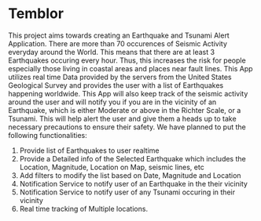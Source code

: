 # Temblor

This project aims towards creating an Earthquake and Tsunami Alert
Application. There are more than 70 occurences of Seismic Activity everyday
around the World. This means that there are at least 3 Earthquakes occuring
every hour. Thus, this increases the risk for people especially those living in
coastal areas and places near fault lines. This App utilizes real time Data
provided by the servers from the United States Geological Survey and
provides the user with a list of Earthquakes happening worldwide.
This App will also keep track of the seismic activity around the user and will
notify you if you are in the vicinity of an Earthquake, which is either Moderate
or above in the Richter Scale, or a Tsunami. This will help alert the user and
give them a heads up to take necessary precautions to ensure their safety.
We have planned to put the following functionalities:
1. Provide list of Earthquakes to user realtime
2. Provide a Detailed info of the Selected Earthquake which includes the
Location, Magnitude, Location on Map, seismic lines, etc
3. Add filters to modify the list based on Date, Magnitude and Location
4. Notification Service to notify user of an Earthquake in the their vicinity
5. Notification Service to notify user of any Tsunami occuring in their
vicinity
6. Real time tracking of Multiple locations.
